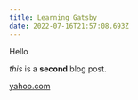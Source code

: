 ```yaml
---
title: Learning Gatsby
date: 2022-07-16T21:57:08.693Z
---
```

Hello

*this* is a **second** blog post.

[yahoo.com](yahoo.com)
